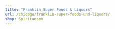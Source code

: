 ```yaml
---
title: "Franklin Super Foods & Liquors"
url: /chicago/franklin-super-foods-und-liquors/
shop: Spirituosen
---
```

